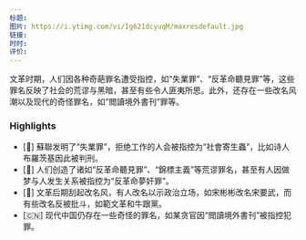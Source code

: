 ```yaml
---
标题: 
图片: https://i.ytimg.com/vi/Ig621dcyuqM/maxresdefault.jpg
链接: 
时时: 
评价:
---
```


文革时期，人们因各种奇葩罪名遭受指控，如“失業罪”、“反革命聽見罪”等，这些罪名反映了社会的荒谬与黑暗，甚至有些令人匪夷所思。此外，还存在一些改名风潮以及现代的奇怪罪名，如“閲讀境外書刊”罪等。

### Highlights

- [📜] 蘇聯发明了“失業罪”，拒绝工作的人会被指控为“社會寄生蟲”，比如诗人布羅茨基因此被判刑。
- [💭] 人们创造了诸如“反革命聽見罪”、“錦標主義”等荒谬罪名，甚至有人因做梦与人发生关系被指控为“反革命夢奸罪”。
- [🔄] 文革后期刮起改名风，有人改名以示政治立场，如宋彬彬改名宋要武，而有些改名反被批斗，如範文革和牛跟黨。
- [🇨🇳] 现代中国仍存在一些奇怪的罪名，如某贪官因“閲讀境外書刊”被指控犯罪。